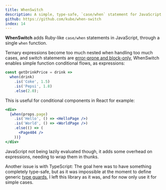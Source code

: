 ```yaml
---
title: WhenSwitch
description: A simple, type-safe, `case/when` statement for JavaScript
github: https://github.com/kube/when-switch
index: 14
---
```


**WhenSwitch** adds Ruby-like `case/when` statements in JavaScript, through a single `when` function.

Ternary expressions become too much nested when handling too much cases,
and switch statements are [error-prone and block-only](https://medium.com/chrisburgin/rewriting-javascript-replacing-the-switch-statement-cfff707cf045), WhenSwitch enables simple function conditional flows, as expressions:

```js
const getDrinkPrice = drink =>
  when(drink)
    .is('Coke', 1.5)
    .is('Pepsi', 1.8)
    .else(2.0);
```

This is useful for conditional components in React for example:

```jsx
<div>
  {when(props.page)
    .is('Hello', () => <HelloPage />)
    .is('World', () => <WorldPage />)
    .else(() => (
      <Page404 />
    ))}
</div>
```

JavaScript not being lazily evaluated though, it adds some overhead on expressions, needing to wrap them in thunks.

Another issue is with TypeScript: The goal here was to have something completely type-safe, but as it was impossible at the moment to define generic [type guards](https://basarat.gitbooks.io/typescript/docs/types/typeGuard.html),
I left this library as it was, and for now only use it for simple cases.
